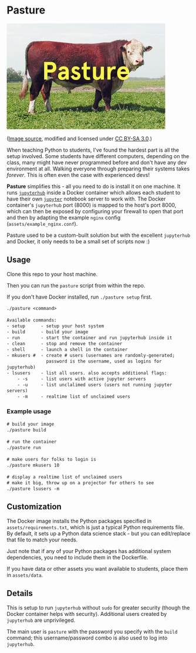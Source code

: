 # Pasture

![Pasture](pasture.jpg)

([Image source](https://commons.wikimedia.org/wiki/File:PolledHereford_bull.jpg), modified and licensed under [CC BY-SA 3.0](https://creativecommons.org/licenses/by-sa/3.0/deed.en).)

When teaching Python to students, I've found the hardest part is all the setup involved. Some students have different computers, depending on the class, many might have never programmed before and don't have any dev environment at all. Walking everyone through preparing their systems takes _forever_. This is often even the case with experienced devs!

__Pasture__ simplifies this - all you need to do is install it on one machine. It runs [`jupyterhub`](https://github.com/jupyter/jupyterhub) inside a Docker container which allows each student to have their own [`jupyter`](https://github.com/jupyter/notebook) notebook server to work with. The Docker container's `jupyterhub` port (8000) is mapped to the host's port 8000, which can then be exposed by configuring your firewall to open that port and then by adapting the example `nginx` config (`assets/example_nginx.conf`).

Pasture used to be a custom-built solution but with the excellent `jupyterhub` and Docker, it only needs to be a small set of scripts now :)

## Usage

Clone this repo to your host machine.

Then you can run the `pasture` script from within the repo.

If you don't have Docker installed, run `./pasture setup` first.

```
./pasture <command>

Available commands:
- setup      - setup your host system
- build      - build your image
- run        - start the container and run jupyterhub inside it
- clean      - stop and remove the container
- shell      - launch a shell in the container
- mkusers #  - create # users (usernames are randomly-generated;
               password is the username, used as logins for jupyterhub)
- lsusers    - list all users. also accepts additional flags:
    - -s     - list users with active jupyter servers
    - -u     - list unclalimed users (users not running jupyter servers)
    - -m     - realtime list of unclaimed users
```

### Example usage

```
# build your image
./pasture build

# run the container
./pasture run

# make users for folks to login is
./pasture mkusers 10

# display a realtime list of unclaimed users
# make it big, throw up on a projector for others to see
./pasture lsusers -m
```

## Customization

The Docker image installs the Python packages specified in `assets/requirements.txt`, which is just a typical Python requirements file. By default, it sets up a Python data science stack - but you can edit/replace that file to match your needs.

Just note that if any of your Python packages has additional system dependencies, you need to include them in the Dockerfile.

If you have data or other assets you want available to students, place them in `assets/data`.

## Details

This is setup to run `jupyterhub` without `sudo` for greater security (though the Docker container helps with security). Additional users created by `jupyterhub` are unprivileged.

The main user is `pasture` with the password you specify with the `build` command; this username/password combo is also used to log into `jupyterhub`.



